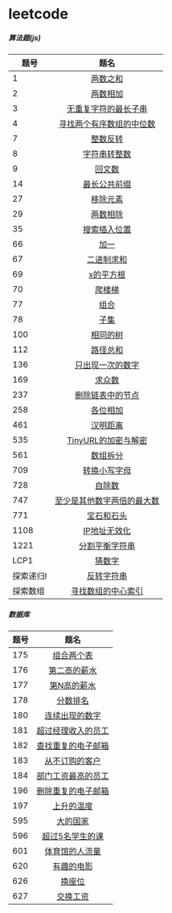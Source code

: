 # leetcode

##### 算法题(js)

题号 | 题名
| - | :-: 
1 | [两数之和](https://github.com/thesecondlight/leetcode/blob/master/code/1-two-sum.js)
2 | [两数相加](https://github.com/thesecondlight/leetcode/blob/master/code/2-add-two-numbers.js)
3 | [无重复字符的最长子串](https://github.com/thesecondlight/leetcode/blob/master/code/3-longest-substring-without-repeating-characters.js)
4 | [寻找两个有序数组的中位数](https://github.com/thesecondlight/leetcode/blob/master/code/4-median-of-two-sorted-arrays.js)
7 | [整数反转](https://github.com/thesecondlight/leetcode/blob/master/code/7-reverse-integer.js)
8 | [字符串转整数](https://github.com/thesecondlight/leetcode/blob/master/code/8-string-to-integer-atoi.js)
9 | [回文数](https://github.com/thesecondlight/leetcode/blob/master/code/9-palindrome-number.js)
14 | [最长公共前缀](https://github.com/thesecondlight/leetcode/blob/master/code/14-longest-common-prefix.js)
27 | [移除元素](https://github.com/thesecondlight/leetcode/blob/master/code/27-remove-element.js)
29 | [两数相除](https://github.com/thesecondlight/leetcode/blob/master/code/29-divide-two-integers.js)
35 | [搜索插入位置](https://github.com/thesecondlight/leetcode/blob/master/code/35-search-insert-position.js)
66 | [加一](https://github.com/thesecondlight/leetcode/blob/master/code/66-plus-one.js)
67 | [二进制求和](https://github.com/thesecondlight/leetcode/blob/master/code/67-add-binary.js)
69 | [x的平方根](https://github.com/thesecondlight/leetcode/blob/master/code/69-sqrtx.js)
70 | [爬楼梯](https://github.com/thesecondlight/leetcode/blob/master/code/70-climbing-stairs.js)
77 | [组合](https://github.com/thesecondlight/leetcode/blob/master/code/77-combinations.js)
78 | [子集](https://github.com/thesecondlight/leetcode/blob/master/code/78-subsets.js)
100 | [相同的树](https://github.com/thesecondlight/leetcode/blob/master/code/100-same-tree.js)
112 | [路径总和](https://github.com/thesecondlight/leetcode/blob/master/code/112-path-sum.js)
136 | [只出现一次的数字](https://github.com/thesecondlight/leetcode/blob/master/code/136-single-number.js)
169 | [求众数](https://github.com/thesecondlight/leetcode/blob/master/code/169-majority-element.js)
237 | [删除链表中的节点](https://github.com/thesecondlight/leetcode/blob/master/code/237-delete-node-in-a-linked-list.js)
258 | [各位相加](https://github.com/thesecondlight/leetcode/blob/master/code/258-add-digits.js)
461 | [汉明距离](https://github.com/thesecondlight/leetcode/blob/master/code/461-hamming-distance.js)
535 | [TinyURL的加密与解密](https://github.com/thesecondlight/leetcode/blob/master/code/535-encode-and-decode-tinyurl.js)
561 | [数组拆分](https://github.com/thesecondlight/leetcode/blob/master/code/array-partition-i.js)
709 | [转换小写字母](https://github.com/thesecondlight/leetcode/blob/master/code/709-to-lower-case.js)
728 | [自除数](https://github.com/thesecondlight/leetcode/blob/master/code/728-self-dividing-numbers.js)
747 | [至少是其他数字两倍的最大数](https://github.com/thesecondlight/leetcode/blob/master/code/747-largest-number-at-least-twice-of-others.js)
771 | [宝石和石头](https://github.com/thesecondlight/leetcode/blob/master/code/771-jewels-and-stones.js)
1108 | [IP地址无效化](https://github.com/thesecondlight/leetcode/blob/master/code/1108-defanging-an-ip-address.js)
1221 | [分割平衡字符串](https://github.com/thesecondlight/leetcode/blob/master/code/1221-split-a-string-in-balanced-strings)
LCP1 | [猜数字](https://github.com/thesecondlight/leetcode/blob/master/code/LCP1-guess-numbers.js)
探索递归I | [反转字符串](https://github.com/thesecondlight/leetcode/blob/master/code/TI-reverseString.js)
探索数组 | [寻找数组的中心索引](https://github.com/thesecondlight/leetcode/blob/master/code/pivotIndex.js)
##### 数据库

题号 | 题名
| - | :-: 
175 | [组合两个表](https://github.com/thesecondlight/leetcode/blob/master/sql/175-two-sum.md)
176 | [第二高的薪水](https://github.com/thesecondlight/leetcode/blob/master/sql/176-second-highest-salary.md)
177 | [第N高的薪水](https://github.com/thesecondlight/leetcode/blob/master/sql/177-nth-highest-salary.md)
178 | [分数排名](https://github.com/thesecondlight/leetcode/blob/master/sql/178-rank-scores.md)
180 | [连续出现的数字](https://github.com/thesecondlight/leetcode/blob/master/sql/180-consecutive-numbers.md)
181 | [超过经理收入的员工](https://github.com/thesecondlight/leetcode/blob/master/sql/181-employees-earning-more-than-their-managers.md)
182 | [查找重复的电子邮箱](https://github.com/thesecondlight/leetcode/blob/master/sql/182-duplicate-emails.md)
183 | [从不订购的客户](https://github.com/thesecondlight/leetcode/blob/master/sql/183-customers-who-never-order.md)
184 | [部门工资最高的员工](https://github.com/thesecondlight/leetcode/blob/master/sql/184-department-highest-salary.md)
196 | [删除重复的电子邮箱](https://github.com/thesecondlight/leetcode/blob/master/sql/196-delete-duplicate-emails.md)
197 | [上升的温度](https://github.com/thesecondlight/leetcode/blob/master/sql/197-rising-temperature.md)
595 | [大的国家](https://github.com/thesecondlight/leetcode/blob/master/sql/595-big-countries.md)
596 | [超过5名学生的课](https://github.com/thesecondlight/leetcode/blob/master/sql/596-classes-more-than-5-students.md)
601 | [体育馆的人流量](https://github.com/thesecondlight/leetcode/blob/master/sql/601-human-traffic-of-stadium.md)
620 | [有趣的电影](https://github.com/thesecondlight/leetcode/blob/master/sql/620-not-boring-movies.md)
626 | [换座位](https://github.com/thesecondlight/leetcode/blob/master/sql/626-exchange-seats.md)
627 | [交换工资](https://github.com/thesecondlight/leetcode/blob/master/sql/627-swap-salary.md)
